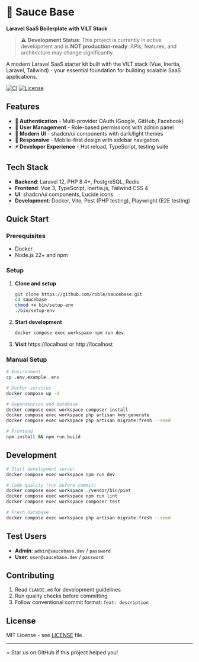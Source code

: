 # 🍯 Sauce Base

**Laravel SaaS Boilerplate with VILT Stack**

> ⚠️ **Development Status**: This project is currently in active development and is **NOT production-ready**. APIs, features, and architecture may change significantly.

A modern Laravel SaaS starter kit built with the VILT stack (Vue, Inertia, Laravel, Tailwind) - your essential foundation for building scalable SaaS applications.

[![CI](https://github.com/roble/saucebase/actions/workflows/ci.yml/badge.svg)](https://github.com/roble/saucebase/actions/workflows/ci.yml)
[![License](https://img.shields.io/badge/license-MIT-blue.svg)](LICENSE)

## Features

- **🔐 Authentication** - Multi-provider OAuth (Google, GitHub, Facebook)
- **👥 User Management** - Role-based permissions with admin panel
- **🎨 Modern UI** - shadcn/ui components with dark/light themes
- **📱 Responsive** - Mobile-first design with sidebar navigation
- **⚡ Developer Experience** - Hot reload, TypeScript, testing suite

## Tech Stack

- **Backend**: Laravel 12, PHP 8.4+, PostgreSQL, Redis
- **Frontend**: Vue 3, TypeScript, Inertia.js, Tailwind CSS 4
- **UI**: shadcn/ui components, Lucide icons
- **Development**: Docker, Vite, Pest (PHP testing), Playwright (E2E testing)

## Quick Start

### Prerequisites
- Docker
- Node.js 22+ and npm

### Setup

1. **Clone and setup**
   ```bash
   git clone https://github.com/roble/saucebase.git
   cd saucebase
   chmod +x bin/setup-env
   ./bin/setup-env
   ```

2. **Start development**
   ```bash
   docker compose exec workspace npm run dev
   ```

3. **Visit** https://localhost or http://localhost

### Manual Setup
```bash
# Environment
cp .env.example .env

# Docker services
docker compose up -d

# Dependencies and database
docker compose exec workspace composer install
docker compose exec workspace php artisan key:generate
docker compose exec workspace php artisan migrate:fresh --seed

# Frontend
npm install && npm run build
```

## Development

```bash
# Start development server
docker compose exec workspace npm run dev

# Code quality (run before commit)
docker compose exec workspace ./vendor/bin/pint
docker compose exec workspace npm run lint
docker compose exec workspace composer test

# Fresh database
docker compose exec workspace php artisan migrate:fresh --seed
```

## Test Users

- **Admin**: `admin@saucebase.dev` / `password`
- **User**: `user@saucebase.dev` / `password`

## Contributing

1. Read `CLAUDE.md` for development guidelines
2. Run quality checks before committing
3. Follow conventional commit format: `feat: description`

## License

MIT License - see [LICENSE](LICENSE) file.

---

⭐ Star us on GitHub if this project helped you!